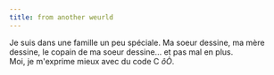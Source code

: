 ```yaml
---
title: from another weurld
---
```


Je suis dans une famille un peu spéciale. Ma soeur dessine, ma mère dessine,
le copain de ma soeur dessine... et pas mal en plus.  
Moi, je m'exprime mieux avec du code C _ôÒ_.

